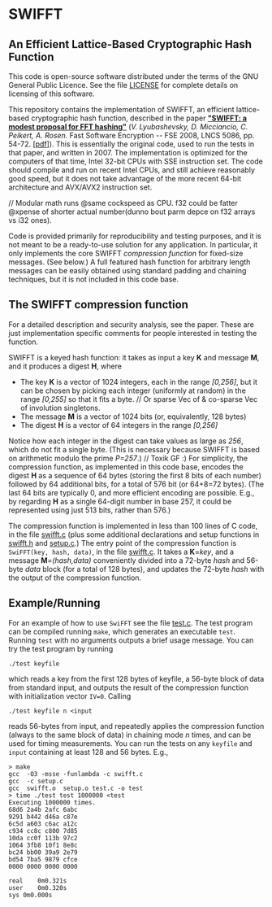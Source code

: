 # SWIFFT
## An Efficient Lattice-Based Cryptographic Hash Function

This code is open-source software distributed under the terms of the GNU General Public Licence. 
See the file [LICENSE](LICENSE) for complete details on licensing of this software.

This repository contains the implementation of SWIFFT, 
an efficient lattice-based cryptographic hash function, described in the paper 
[**"SWIFFT: a modest proposal for FFT hashing"**](http://dx.doi.org/10.1007/978-3-540-71039-4_4) 
(*V. Lyubashevsky, D. Micciancio, C. Peikert, A. Rosen.* Fast Software Encryption -- FSE 2008, LNCS 5086, pp. 54-72. [[pdf](http://cseweb.ucsd.edu/~daniele/papers/SWIFFT.pdf)]).
This is essentially the original code, used to run the tests in that paper, and written in 2007.
The implementation is optimized for the computers of that time, 
Intel 32-bit CPUs with SSE instruction set. 
The code should compile and run on recent Intel CPUs, and still achieve reasonably good speed, 
but it does not take advantage of the more recent 64-bit architecture and AVX/AVX2 instruction set.

// Modular math runs @same cockspeed as CPU. f32 could be fatter @xpense of shorter actual number(dunno bout parm depce on f32 arrays vs i32 ones).


Code is provided primarily for reproducibility and testing purposes, and it is not meant to be 
a ready-to-use solution for any application. In particular, it only implements the core 
SWIFFT *compression function* for fixed-size messages. (See below.)
A full featured hash function for arbitrary length messages can be easily obtained 
using standard padding and chaining techniques, but it is not included in this code base.

## The SWIFFT compression function 

For a detailed description and security analysis, see the paper. 
These are just implementation specific comments for people interested in testing the function.

SWIFFT is a keyed hash function: it takes as input a key **K** and message **M**, and it produces 
a digest **H**, where

 - The key **K** is a vector of 1024 integers, each in the range *[0,256]*, 
   but it can be chosen by picking each integer (uniformly at random)
   in the range *[0,255]* so that it fits a byte. // Or sparse Vec of <u8> & co-sparse Vec of involution singletons.
 - The message **M** is a vector of 1024 bits (or, equivalently, 128 bytes)
 - The digest **H** is a vector of 64 integers in the range *[0,256]*

Notice how each integer in the digest can take values as large as *256*, which do not fit 
a single byte. (This is necessary because SWIFFT is based on arithmetic modulo the prime
*P=257*.) // Toxik GF :)
For simplicity, the compression function, as implemented in this code base, encodes the 
digest **H** as a sequence 
of 64 bytes (storing the first 8 bits of each number) followed by 64 additional bits, for a total 
of 576 bit (or 64+8=72 bytes). 
(The last 64 bits are typically 0, and more efficient encoding are possible. 
E.g., by regarding **H** as a single 64-digit number in base 257, it could be represented using 
just 513 bits, rather than 576.)

The compression function is implemented in less than 100 lines of C code, 
in the file [swifft.c](swifft.c) (plus some additional declarations and setup functions in 
[swifft.h](swifft.h) and [setup.c](setup.c).)
The entry point of the compression function is `SwiFFT(key, hash, data)`,
in the file [swifft.c](swifft.c).
It takes a **K**=*key*, and a message **M**=*(hash,data)* conveniently divided into 
a 72-byte *hash* and 56-byte *data* block (for a total of 128 bytes), and 
updates the 72-byte *hash* with the output of the compression function.

## Example/Running

For an example of how to use `SwiFFT` see the file [test.c](test.c). 
The test program can be compiled running `make`, which generates an executable `test`.
Running `test` with no arguments outputs a brief usage message.
You can try the test program by running 

```
./test keyfile
```

which reads a key from the first 128 bytes of keyfile, a 56-byte block of data from standard input,
and outputs the result of the compression function with initialization vector `IV=0`.
Calling 

```
./test keyfile n <input
```

reads 56-bytes from input, and repeatedly applies the compression function 
(always to the same block of data) in chaining mode *n* times, and can be used for 
timing measurements. You can run the tests on any `keyfile` and `input` containing at least 
128 and 56 bytes. E.g., 

```
> make  
gcc  -O3 -msse -funlambda -c swifft.c  
gcc  -c setup.c  
gcc  swifft.o  setup.o test.c -o test  
> time ./test test 1000000 <test  
Executing 1000000 times.  
68d6 2a4b 2afc 6abc  
9291 b442 d46a c87e  
6c5d a603 c6ac a12c  
c934 cc8c c800 7d85  
10da cc0f 113b 97c2  
1064 3fb8 10f1 8e8c  
bc24 bb00 39a9 2e79  
bd54 7ba5 9879 cfce  
0000 0000 0000 0000  
   
real	0m0.321s  
user	0m0.320s  
sys	0m0.000s  
```





